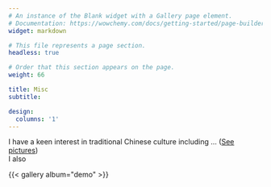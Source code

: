```yaml
---
# An instance of the Blank widget with a Gallery page element.
# Documentation: https://wowchemy.com/docs/getting-started/page-builder/
widget: markdown

# This file represents a page section.
headless: true

# Order that this section appears on the page.
weight: 66

title: Misc
subtitle: 

design:
  columns: '1'
---
```


I have a keen interest in traditional Chinese culture including ...
(<a href="https://hy88.netlify.app/uploads/demo_resume.pdf">See pictures</a>)
<br />I also

{{< gallery album="demo" >}}
